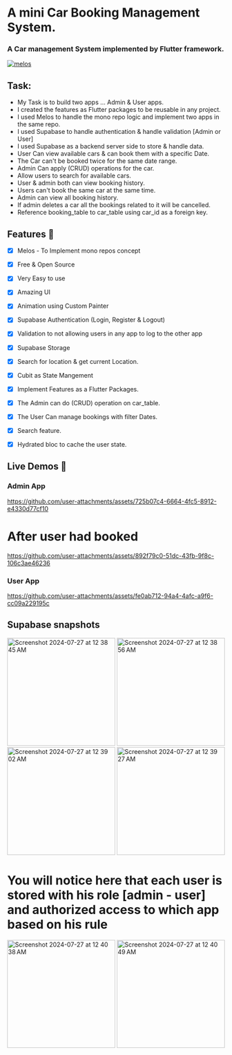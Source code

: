 # A mini Car Booking Management System.
### A Car management System implemented by Flutter framework.

[![melos](https://img.shields.io/badge/maintained%20with-melos-f700ff.svg?style=flat-square)](https://github.com/invertase/melos)

## Task:

* My Task is to build two apps ... Admin & User apps.
* I created the features as Flutter packages to be reusable in any project.
* I used Melos to handle the mono repo logic and implement two apps in the same repo.
* I used Supabase to handle authentication & handle validation [Admin or User]
* I used Supabase as a backend server side to store & handle data.
* User Can view available cars & can book them with a specific Date. 
* The Car can't be booked twice for the same date range.
* Admin Can apply (CRUD) operations for the car.
* Allow users to search for available cars.
* User & admin both can view booking history.
* Users can't book the same car at the same time.
* Admin can view all booking history.
* If admin deletes a car all the bookings related to it will be cancelled.
* Reference booking_table to car_table using car_id as a foreign key.


## Features :dart:
* [x] Melos - To Implement mono repos concept
* [x] Free & Open Source
* [x] Very Easy to use
* [x] Amazing UI 
* [x] Animation using Custom Painter 
* [x] Supabase Authentication (Login, Register & Logout) 
* [x] Validation to not allowing users in any app to log to the other app
* [x] Supabase Storage
* [x] Search for location & get current Location.
* [x] Cubit as State Mangement
* [x] Implement Features as a Flutter Packages.
* [x] The Admin can do (CRUD) operation on car_table. 
* [x] The User Can manage bookings with filter Dates. 
* [x] Search feature. 
* [x] Hydrated bloc to cache the user state. 


## Live Demos 📸  

### Admin App

https://github.com/user-attachments/assets/725b07c4-6664-4fc5-8912-e4330d77cf10

# After user had booked
https://github.com/user-attachments/assets/892f79c0-51dc-43fb-9f8c-106c3ae46236

###

### User App

https://github.com/user-attachments/assets/fe0ab712-94a4-4afc-a9f6-cc09a229195c


## Supabase snapshots


<img width="250" alt="Screenshot 2024-07-27 at 12 38 45 AM" src="https://github.com/user-attachments/assets/9eab803b-b20a-4856-8e3b-2a2c1def0be9">
<img width="250" alt="Screenshot 2024-07-27 at 12 38 56 AM" src="https://github.com/user-attachments/assets/20151520-7b22-4ac4-88a5-de381607c145">
<img width="250" alt="Screenshot 2024-07-27 at 12 39 02 AM" src="https://github.com/user-attachments/assets/3a7a74c2-a183-4a0d-a754-06803a09e569">
<img width="250" alt="Screenshot 2024-07-27 at 12 39 27 AM" src="https://github.com/user-attachments/assets/c2fa91c3-0e2c-4fd4-9f07-b482203aea61">

# You will notice here that each user is stored with his role [admin - user] and authorized access to which app based on his rule
<img width="250" alt="Screenshot 2024-07-27 at 12 40 38 AM" src="https://github.com/user-attachments/assets/54016344-3945-49b8-856a-ab16f661ec7a">
<img width="250" alt="Screenshot 2024-07-27 at 12 40 49 AM" src="https://github.com/user-attachments/assets/db4244e8-7df5-40db-9867-2c30db9cbb6d">





